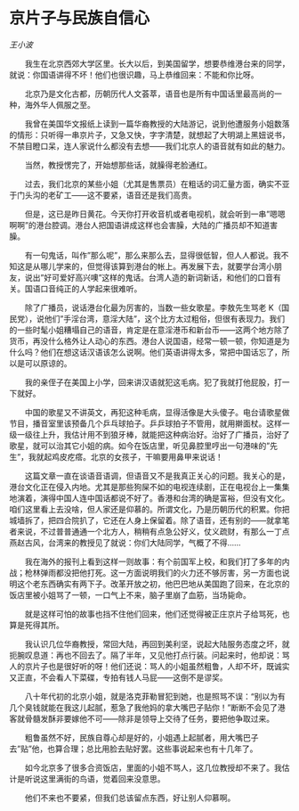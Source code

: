 # 京片子与民族自信心

*王小波*

　　我生在北京西郊大学区里。长大以后，到美国留学，想要恭维港台来的同学，就说：你国语讲得不坏！他们也很识趣，马上恭维回来：不能和你比呀。

　　北京乃是文化古都，历朝历代人文荟萃，语音也是所有中国话里最高尚的一种，海外华人佩服之至。

　　我曾在美国华文报纸上读到一篇华裔教授的大陆游记，说到他遭服务小姐数落的情形：只听得一串京片子，又急又快，字字清楚，就想起了大明湖上黑妞说书，不禁目瞪口呆，连人家说什么都没有去想——我们北京人的语音就有如此的魅力。

　　当然，教授愣完了，开始想那些话，就臊得老脸通红。

　　过去，我们北京的某些小姐（尤其是售票员）在粗话的词汇量方面，确实不亚于门头沟的老矿工——这不要紧，语音还是我们高贵。

　　但是，这已是昨日黄花。今天你打开收音机或者电视机，就会听到一串”嗯嗯啊啊”的港台腔调。港台人把国语讲成这样也会害臊，大陆的广播员却不知道害臊。

　　有一句鬼话，叫作”那么呢”，那么来那么去，显得很低智，但人人都说。我不知这是从哪儿学来的，但觉得该算到港台的帐上。再发展下去，就要学台湾小朋友，说出”好可爱好高兴噢”这样的鬼话。台湾人造的新词新话，和他们的口音有关。国语口音纯正的人学起来很难听。

　　除了广播员，说话港台化最为厉害的，当数一些女歌星。李敖先生骂老 K（国民党），说他们”手淫台湾，意淫大陆”，这个比方太过粗俗，但很有表现力。我们的一些时髦小姐糟塌自己的语音，肯定是在意淫港币和新台币——这两个地方除了货币，再没什么格外让人动心的东西。港台人说国语，经常一顿一顿，你知道是为什么吗？他们在想这话汉语该怎么说啊。他们英语讲得太多，常把中国话忘了，所以是可以原谅的。

　　我的亲侄子在美国上小学，回来讲汉语就犯这毛病。犯了我就打他屁股，打一下就好。

　　中国的歌星又不讲英文，再犯这种毛病，显得活像是大头傻子。电台请歌星做节目，播音室里该预备几个乒乓球拍子。乒乒球拍子不管用，就用擀面杖。这样一级一级往上升，我估计用不到狼牙棒，就能把这种病治好。治好了广播员，治好了歌星，就可以治其它小姐的病。如今在饭店里，听见鼻腔里哼出一句港味的”先生”，我就起鸡皮疙瘩。北京的女孩子，干嘛要用鼻甲来说话！

　　这篇文章一直在谈语音语调，但语音又不是我真正关心的问题。我关心的是，港台文化正在侵入内地。尤其是那些狗屎不如的电视连续剧，正在电视台上一集集地演着，演得中国人连中国话都说不好了。香港和台湾的确是富裕，但没有文化。咱们这里看上去没啥，但人家还是仰慕的。所谓文化，乃是历朝历代的积累。你把城墙拆了，把四合院扒了，它还在人身上保留着。除了语音，还有别的——就拿笔者来说，不过普普通通一个北方人，稍稍有点急公好义，仗义疏财，有那么一丁点燕赵古风，台湾来的教授见了就说：你们大陆同学，气概了不得……

　　我在海外的报刊上看到这样一则故事：有个前国军上校，和我们打了多年的内战；枪林弹雨都没把他打死。这一方面说明我们的火力还不够厉害，另一方面也说明这个老东西确实有两下子。改革开放之初，他巴巴地从美国跑了回来，在北京的饭店里被小姐骂了一顿，一口气上不来，脑子里崩了血筋，当场毙命。

　　就是这样可怕的故事也挡不住他们回来，他们还觉得被正庄京片子给骂死，也算是死得其所。

　　我认识几位华裔教授，常回大陆，再回到美利坚，说起大陆服务态度之坏，就扼腕叹息道：再也不回去了。隔了半年，又见他打点行装。问起来时，他却说：骂人的京片子也是很好听的呀！他们还说：骂人的小姐虽然粗鲁，人却不坏，既诚实又正直，不会看人下菜碟，专拍有钱人马屁——这倒不是谬奖。

　　八十年代初的北京小姐，就是洛克菲勒冒犯到她，也是照骂不误：“别以为有几个臭钱就能在我这儿起腻，惹急了我他妈的拿大嘴巴子贴你！”断断不会见了港客就骨髓发酥非要嫁他不可——除非是领导上交待了任务，要把他争取过来。

　　粗鲁虽然不好，民族自尊心却是好的，小姐遇上起腻者，用大嘴巴子去”贴”他，也算合理；总比用脸去贴好罢。这些事说起来也有十几年了。

　　如今北京多了很多合资饭店，里面的小姐不骂人，这几位教授却不来了。我估计是听说这里满街的鸟语，觉着回来没意思。

　　他们不来也不要紧，但我们总该留点东西，好让别人仰慕啊。
